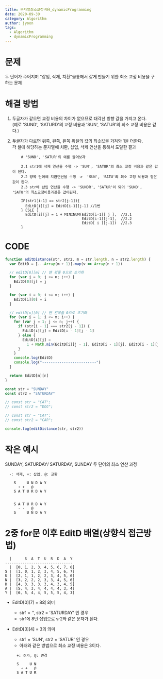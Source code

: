 ```yaml
---
title: 문자열최소교정비용_dynamicProgramming
date: 2020-09-30
category: Algorithm
author: jyoon
tags:
  - Algorithm
  - dynamicProgramming
---
```


# 문제

두 단어가 주어지며 "삽입, 삭제, 치환"을통해서 같게 만들기 위한 최소 교정 비용을 구하는 문제

# 해결 방법

1.  두글자가 같으면 교정 비용의 차이가 없으므로 대각선 방향 값을 가지고 온다.  
    (예로 'SUND', 'SATURD'의 교정 비용과 'SUN', 'SATUR'의 최소 교정 비용은 같다.)
2.  두글자가 다르면 위쪽, 왼쪽, 왼쪽 위셀의 값의 최솟값을 가져와 1을 더한다.  
    각 셀에 해당하는 문자열에 치환, 삽입, 삭제 연산을 통해서 도달한 결과

    ```
        # 'SUND', 'SATUR'의 예를 들어보자

        2.1 str1에 삭제 연산을 수행 -> 'SUN', 'SATUR'의 최소 교정 비용과 같은 값이 된다.
        2.2 양쪽 단어에 치환연산을 수행 ->  'SUN', 'SATU'의 최소 교정 비용과 같은 값이 된다.
        2.3 str에 삽입 연산을 수행 -> 'SUNDR', 'SATUR'이 되어 'SUND', 'SATU'의 최소교정비용과같은 값이된다.

        IF(str1[i-1] == str2[j-1]){
          EditD[i][j] = EditD[i-1][j-1] //1번
        } ESLE {
          EditD[i][j] = 1 + MININUM(EditD[i-1][ j ],  //2.1
                                    EditD[i-1][j-1],  //2.2
                                    EditD[ i ][j-1])  //2.3
        }
    ```

# CODE

```js
function editDistance(str, str2, m = str.length, n = str2.length) {
  var EditD = [...Array(m + 1)].map(v => Array(n + 1))

  // editD[0][m] // 맨 윗줄 0으로 초기화
  for (var j = 0; j <= n; j++) {
    EditD[0][j] = j
  }

  for (var i = 0; i <= m; i++) {
    EditD[i][0] = i
  }

  // editD[n][0] // 맨 왼쪽줄 0으로 초기화
  for (var i = 1; i <= m; i++) {
    for (var j = 1; j <= n; j++) {
      if (str[i - 1] === str2[j - 1]) {
        EditD[i][j] = EditD[i - 1][j - 1]
      } else {
        EditD[i][j] =
          1 + Math.min(EditD[i][j - 1], EditD[i - 1][j], EditD[i - 1][j - 1])
      }
    }
    console.log(EditD)
    console.log("-------------------------")
  }

  return EditD[m][n]
}

const str = "SUNDAY"
const str2 = "SATURDAY"

// const str = "CAT";
// const str2 = "DOG";

// const str = "CAT";
// const str2 = "CAR";

console.log(editDistance(str, str2))
```

# 작은 예시

SUNDAY, SATURDAY/ SATURDAY, SUNDAY 두 단어의 최소 연산 과정

```
  -: 삭제, +: 삽입, @: 교환

    S     U N D A Y
      + +   @
    S A T U R D A Y


    S A T U R D A Y
      - -   @
    S     U N D A Y
```

# 2중 for문 이후 EditD 배열(상향식 접근방법)

```
  |      S  A  T  U  R  D  A  Y
-------------------------------
  |  [0, 1, 2, 3, 4, 5, 6, 7, 8]
S |  [1, 0, 1, 2, 3, 4, 5, 6, 7]
U |  [2, 1, 1, 2, 2, 3, 4, 5, 6]
N |  [3, 2, 2, 2, 3, 3, 4, 5, 6]
D |  [4, 3, 3, 3, 3, 4, 3, 4, 5]
A |  [5, 4, 3, 4, 4, 4, 4, 3, 4]
Y |  [6, 5, 4, 4, 5, 5, 5, 4, 3]
```

- EditD[0][7] = 8의 의미

  - str1 = '', str2 = 'SATURDAY' 인 경우
  - str1에 8번 삽입으로 sr2와 같은 문자가 된다.

- EditD[3][4] = 3의 의미

  - str1 = 'SUN', str2 = 'SATUR' 인 경우
  - 아래와 같은 방법으로 최소 교정 비용은 3이다.

  ```
    +: 추가, @: 변경

    S     U N
      + +   @
    S A T U R
  ```
